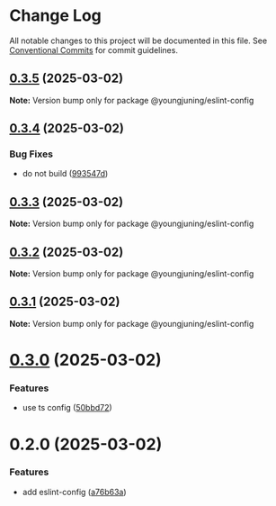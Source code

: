 # Change Log

All notable changes to this project will be documented in this file.
See [Conventional Commits](https://conventionalcommits.org) for commit guidelines.

## [0.3.5](https://github.com/youngjuning/youngjuning/compare/@youngjuning/eslint-config@0.3.4...@youngjuning/eslint-config@0.3.5) (2025-03-02)

**Note:** Version bump only for package @youngjuning/eslint-config





## [0.3.4](https://github.com/youngjuning/youngjuning/compare/@youngjuning/eslint-config@0.3.3...@youngjuning/eslint-config@0.3.4) (2025-03-02)


### Bug Fixes

* do not build ([993547d](https://github.com/youngjuning/youngjuning/commit/993547d31ddba7529974968d399c6f53bdbdd5a7))





## [0.3.3](https://github.com/youngjuning/youngjuning/compare/@youngjuning/eslint-config@0.3.2...@youngjuning/eslint-config@0.3.3) (2025-03-02)

**Note:** Version bump only for package @youngjuning/eslint-config





## [0.3.2](https://github.com/youngjuning/youngjuning/compare/@youngjuning/eslint-config@0.3.1...@youngjuning/eslint-config@0.3.2) (2025-03-02)

**Note:** Version bump only for package @youngjuning/eslint-config





## [0.3.1](https://github.com/youngjuning/youngjuning/compare/@youngjuning/eslint-config@0.3.0...@youngjuning/eslint-config@0.3.1) (2025-03-02)

**Note:** Version bump only for package @youngjuning/eslint-config





# [0.3.0](https://github.com/youngjuning/youngjuning/compare/@youngjuning/eslint-config@0.2.0...@youngjuning/eslint-config@0.3.0) (2025-03-02)


### Features

* use ts config ([50bbd72](https://github.com/youngjuning/youngjuning/commit/50bbd72c8dc31b4804c0658b572376d1680898e0))





# 0.2.0 (2025-03-02)


### Features

* add eslint-config ([a76b63a](https://github.com/youngjuning/youngjuning/commit/a76b63adb12dbb6b09170de08702850c4598a53d))
